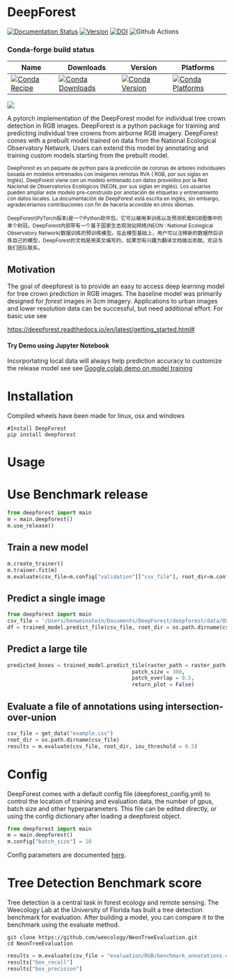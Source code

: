 # DeepForest
[![Documentation Status](https://readthedocs.org/projects/deepforest/badge/?version=latest)](http://deepforest.readthedocs.io/en/latest/?badge=latest)
[![Version](https://img.shields.io/pypi/v/DeepForest.svg)](https://pypi.python.org/pypi/DeepForest)
[![DOI](https://zenodo.org/badge/DOI/10.5281/zenodo.2538143.svg)](https://doi.org/10.5281/zenodo.2538143)
![Github Actions](https://github.com/Weecology/DeepForest/actions/workflows/Conda-app.yml/badge.svg)

### Conda-forge build status

| Name | Downloads | Version | Platforms |
| --- | --- | --- | --- |
| [![Conda Recipe](https://img.shields.io/badge/recipe-deepforest-green.svg)](https://anaconda.org/conda-forge/deepforest) | [![Conda Downloads](https://img.shields.io/conda/dn/conda-forge/deepforest.svg)](https://anaconda.org/conda-forge/deepforest) | [![Conda Version](https://img.shields.io/conda/vn/conda-forge/deepforest.svg)](https://anaconda.org/conda-forge/deepforest) | [![Conda Platforms](https://img.shields.io/conda/pn/conda-forge/deepforest.svg)](https://anaconda.org/conda-forge/deepforest) |

![](www/example_image.png)

A pytorch implementation of the DeepForest model for individual tree crown detection in RGB images. DeepForest is a python package for training and predicting individual tree crowns from airborne RGB imagery. DeepForest comes with a prebuilt model trained on data from the National Ecological Observatory Network. Users can extend this model by annotating and training custom models starting from the prebuilt model.

<sub> DeepForest es un paquete de python para la predicción de coronas de árboles individuales basada en modelos entrenados con imágenes remotas RVA ( RGB, por sus siglas en inglés). DeepForest viene con un modelo entrenado con datos proveídos por la Red Nacional de Observatorios Ecológicos (NEON, por sus siglas en inglés). Los usuarios pueden ampliar este modelo pre-construido por anotación de etiquetas y entrenamiento con datos locales. La documentación de DeepForest está escrita en inglés, sin embargo, agradeceríamos contribuciones con fin de hacerla accesible en otros idiomas.  <sub>

 <sub> DeepForest(PyTorch版本)是一个Python软件包，它可以被用来训练以及预测机载RGB图像中的单个树冠。DeepForest内部带有一个基于国家生态观测站网络(NEON : National Ecological Observatory Network)数据训练的预训练模型。在此模型基础上，用户可以注释新的数据然后训练自己的模型。DeepForest的文档是用英文编写的，如果您有兴趣为翻译文档做出贡献。欢迎与我们团队联系。<sub>

## Motivation

 The goal of deepforest is to provide an easy to access deep learning model for tree crown prediction in RGB images. The baseline model was primarily designed for *forest* images in 3cm imagery. Applications to urban images and lower resolution data can be successful, but need additional effort. For basic use see
  
 https://deepforest.readthedocs.io/en/latest/getting_started.html#

#### Try Demo using Jupyter Notebook

Incorportating local data will always help prediction accuracy to customize the release model see see [Google colab demo on model training](https://colab.research.google.com/drive/1gKUiocwfCvcvVfiKzAaf6voiUVL2KK_r?usp=sharing)

# Installation

Compiled wheels have been made for linux, osx and windows

```
#Install DeepForest
pip install deepforest
```

# Usage

# Use Benchmark release

```Python
from deepforest import main
m = main.deepforest()
m.use_release()
```

## Train a new model

```Python
m.create_trainer()
m.trainer.fit(m)
m.evaluate(csv_file=m.config["validation"]["csv_file"], root_dir=m.config["validation"]["root_dir"])
```
 
## Predict a single image

```Python
from deepforest import main
csv_file = '/Users/benweinstein/Documents/DeepForest/deepforest/data/OSBS_029.tif'
df = trained_model.predict_file(csv_file, root_dir = os.path.dirname(csv_file))
```

## Predict a large tile

```Python
predicted_boxes = trained_model.predict_tile(raster_path = raster_path,
                                        patch_size = 300,
                                        patch_overlap = 0.5,
                                        return_plot = False)
```

## Evaluate a file of annotations using intersection-over-union

```Python
csv_file = get_data("example.csv")
root_dir = os.path.dirname(csv_file)
results = m.evaluate(csv_file, root_dir, iou_threshold = 0.5)
```

# Config

DeepForest comes with a default config file (deepforest_config.yml) to control the location of training and evaluation data, the number of gpus, batch size and other hyperparameters. This file can be edited directly, or using the config dictionary after loading a deepforest object.

```Python
from deepforest import main
m = main.deepforest()
m.config["batch_size"] = 10
```
Config parameters are documented [here](https://deepforest.readthedocs.io/en/latest/ConfigurationFile.html).

# Tree Detection Benchmark score

Tree detection is a central task in forest ecology and remote sensing. The Weecology Lab at the University of Florida has built a tree detection benchmark for evaluation. After building a model, you can compare it to the benchmark using the evaluate method.


```
git clone https://github.com/weecology/NeonTreeEvaluation.git
cd NeonTreeEvaluation
```
```Python
results = m.evaluate(csv_file = "evaluation/RGB/benchmark_annotations.csv", root_dir = "evaluation/RGB/")
results["box_recall"]
results["box_precision"]
```
